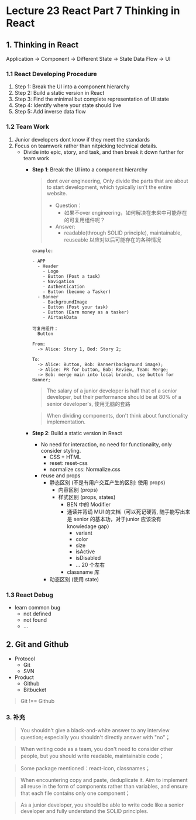 # Lecture 23 React Part 7 Thinking in React

## 1. Thinking in React
Application -> Component -> Different State -> State Data Flow -> UI

### 1.1 React Developing Procedure
1. Step 1: Break the UI into a component hierarchy 
1. Step 2: Build a static version in React 
1. Step 3: Find the minimal but complete representation of UI state 
1. Step 4: Identify where your state should live 
1. Step 5: Add inverse data flow 

### 1.2 Team Work
1. Junior developers dont know if they meet the standards 
2. Focus on teamwork rather than nitpicking technical details.
    - Divide into epic, story, and task, and then break it down further for team work
      - **Step 1**: Break the UI into a component hierarchy 
        > dont over engineering, Only divide the parts that are about to start development, which typically isn't the entire website. 
        > - Question：
        >   - 如果不over engineering，如何解决在未来中可能存在的可复用组件呢？
        > - Answer:
        >   - readable(through SOLID principle), maintainable, reuseable 以应对以后可能存在的各种情况
          ```
          example:
          
          - APP
            - Header
              - Logo
              - Button (Post a task)
              - Navigation
              - Authentication
              - Button (become a Tasker)
            - Banner
              - BackgroundImage
              - Button (Post your task)
              - Button (Earn money as a tasker)
              - AirtaskData

          可复用组件：
            Button
          ```
          ```
          From: 
            -> Alice: Story 1, Bod: Story 2;
            
          To:
            -> Alice: Button, Bob: Banner(background image);
            -> Alice: PR for button, Bob: Review, Team: Merge;
            -> Bob: merge main into local branch, use button for Banner;
          ```
          > The salary of a junior developer is half that of a senior developer, but their performance should be at 80% of a senior developer's, 使用无脑的套路
          
          > When dividing components, don't think about functionality implementation.

      - **Step 2**: Build a static version in React 
        - No need for interaction, no need for functionality, only consider styling.
          - CSS + HTML
          - reset: reset-css
          - normalize css: Normalize.css
        - reuse and props
          - 静态区别 (不是有用户交互产生的区别: 使用 props)
            - 内容区别 (props)
            - 样式区别 (props, states)
              - BEN 中的 Modifier
              - 通读并背诵 MUI 的文档（可以死记硬背, 随手能写出来是 senior 的基本功，对于junior 应该没有 knowledage gap）
                - variant
                - color
                - size
                - isActive
                - isDisabled 
                - ... 20 个左右
              - classname 库
          - 动态区别 (使用 state)

### 1.3 React Debug 
- learn common bug
  - not defined
  - not found
  - ...

## 2. Git and Github
- Protocol
  - Git
  - SVN
- Product
  - Github
  - Bitbucket
> Git !== Github

### 3. 补充
> You shouldn't give a black-and-white answer to any interview question; especially you shouldn't directly answer with "no"；

> When writing code as a team, you don't need to consider other people, but you should write readable, maintainable code；

> Some package mentioned：react-icon, classnames；

> When encountering copy and paste, deduplicate it. Aim to implement all reuse in the form of components rather than variables, and ensure that each file contains only one component；

> As a junior developer, you should be able to write code like a senior developer and fully understand the SOLID principles.


  



